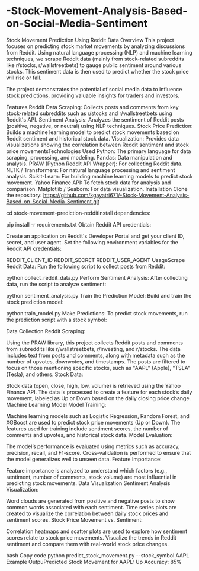 # -Stock-Movement-Analysis-Based-on-Social-Media-Sentiment
Stock Movement Prediction Using Reddit Data
Overview
This project focuses on predicting stock market movements by analyzing discussions from Reddit. Using natural language processing (NLP) and machine learning techniques, we scrape Reddit data (mainly from stock-related subreddits like r/stocks, r/wallstreetbets) to gauge public sentiment around various stocks. This sentiment data is then used to predict whether the stock price will rise or fall.

The project demonstrates the potential of social media data to influence stock predictions, providing valuable insights for traders and investors.

Features
Reddit Data Scraping: Collects posts and comments from key stock-related subreddits such as r/stocks and r/wallstreetbets using Reddit's API.
Sentiment Analysis: Analyzes the sentiment of Reddit posts (positive, negative, or neutral) using NLP techniques.
Stock Price Prediction: Builds a machine learning model to predict stock movements based on Reddit sentiment and historical stock data.
Visualization: Provides data visualizations showing the correlation between Reddit sentiment and stock price movementsTechnologies Used
Python: The primary language for data scraping, processing, and modeling.
Pandas: Data manipulation and analysis.
PRAW (Python Reddit API Wrapper): For collecting Reddit data.
NLTK / Transformers: For natural language processing and sentiment analysis.
Scikit-Learn: For building machine learning models to predict stock movement.
Yahoo Finance API: To fetch stock data for analysis and comparison.
Matplotlib / Seaborn: For data visualization.
Installation
Clone the repository:
https://github.com/kgayatri671/-Stock-Movement-Analysis-Based-on-Social-Media-Sentiment.git

cd stock-movement-prediction-redditInstall dependencies:

pip install -r requirements.txt
Obtain Reddit API credentials:

Create an application on Reddit's Developer Portal and get your client ID, secret, and user agent.
Set the following environment variables for the Reddit API credentials:

REDDIT_CLIENT_ID
REDDIT_SECRET
REDDIT_USER_AGENT
UsageScrape Reddit Data: Run the following script to collect posts from Reddit:

python collect_reddit_data.py
Perform Sentiment Analysis: After collecting data, run the script to analyze sentiment:

python sentiment_analysis.py
Train the Prediction Model: Build and train the stock prediction model:


python train_model.py
Make Predictions: To predict stock movements, run the prediction script with a stock symbol:


Data Collection
Reddit Scraping:

Using the PRAW library, this project collects Reddit posts and comments from subreddits like r/wallstreetbets, r/investing, and r/stocks.
The data includes text from posts and comments, along with metadata such as the number of upvotes, downvotes, and timestamps.
The posts are filtered to focus on those mentioning specific stocks, such as "AAPL" (Apple), "TSLA" (Tesla), and others.
Stock Data:

Stock data (open, close, high, low, volume) is retrieved using the Yahoo Finance API.
The data is processed to create a feature for each stock’s daily movement, labeled as Up or Down based on the daily closing price change.
Machine Learning Model
Model Training:

Machine learning models such as Logistic Regression, Random Forest, and XGBoost are used to predict stock price movements (Up or Down).
The features used for training include sentiment scores, the number of comments and upvotes, and historical stock data.
Model Evaluation:

The model’s performance is evaluated using metrics such as accuracy, precision, recall, and F1-score.
Cross-validation is performed to ensure that the model generalizes well to unseen data.
Feature Importance:

Feature importance is analyzed to understand which factors (e.g., sentiment, number of comments, stock volume) are most influential in predicting stock movements.
Data Visualization
Sentiment Analysis Visualization:

Word clouds are generated from positive and negative posts to show common words associated with each sentiment.
Time series plots are created to visualize the correlation between daily stock prices and sentiment scores.
Stock Price Movement vs. Sentiment:

Correlation heatmaps and scatter plots are used to explore how sentiment scores relate to stock price movements.
Visualize the trends in Reddit sentiment and compare them with real-world stock price changes.


bash
Copy code
python predict_stock_movement.py --stock_symbol AAPL
Example OutpuPredicted Stock Movement for AAPL: Up
Accuracy: 85%

